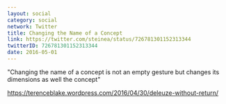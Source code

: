 ```yaml
---
layout: social
category: social
network: Twitter
title: Changing the Name of a Concept
link: https://twitter.com/steinea/status/726781301152313344
twitterID: 726781301152313344
date: 2016-05-01
---
```


"Changing the name of a concept is not an empty gesture but changes its dimensions as well the concept"

<https://terenceblake.wordpress.com/2016/04/30/deleuze-without-return/>
